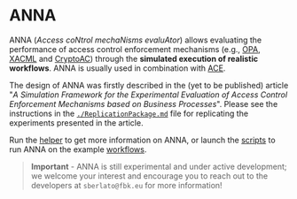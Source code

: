 # ANNA

ANNA (*Access coNtrol mechaNisms evaluAtor*) allows evaluating the performance of access control enforcement mechanisms (e.g., [OPA](https://www.openpolicyagent.org/), [XACML](http://docs.oasis-open.org/xacml/3.0/xacml-3.0-core-spec-os-en.html) and [CryptoAC](https://github.com/stfbk/CryptoAC)) through the **simulated execution of realistic workflows**. ANNA is usually used in combination with [ACE](https://github.com/stfbk/ACE).

The design of ANNA was firstly described in the (yet to be published) article "*A Simulation Framework for the Experimental Evaluation of Access Control Enforcement Mechanisms based on Business Processes*". Please see the instructions in the [`./ReplicationPackage.md`](./ReplicationPackage.md) file for replicating the experiments presented in the article.

Run the [helper](./launchHelper.sh) to get more information on ANNA, or launch the [scripts](./scripts/) to run ANNA on the example [workflows](./workflows/).

> **Important** - ANNA is still experimental and under active development; we welcome your interest and encourage you to reach out to the developers at `sberlato@fbk.eu` for more information!
